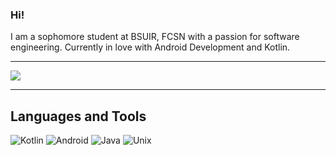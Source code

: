 
### Hi!

I am a sophomore student at BSUIR, FCSN with a passion for software engineering. Currently in love with Android Development and Kotlin.

----

<a href="https://github.com/VeceluXa">
  <img src="https://github-readme-stats.vercel.app/api?username=VeceluXa&show_icons=true&hide_border=true" />
</a>

---

## Languages and Tools

![Kotlin](https://img.shields.io/badge/-Kotlin-090909?style=for-the-badge&logo=kotlin&logoColor=FFFFFF)
![Android](https://img.shields.io/badge/-Android-090909?style=for-the-badge&logo=android&logoColor=FFFFFF)
![Java](https://img.shields.io/badge/-Java-090909?style=for-the-badge&logo=OpenJdk&logoColor=FFFFFF)
![Unix](https://img.shields.io/badge/-unix-090909?style=for-the-badge&logo=ubuntu&logoColor=FFFFFF)
